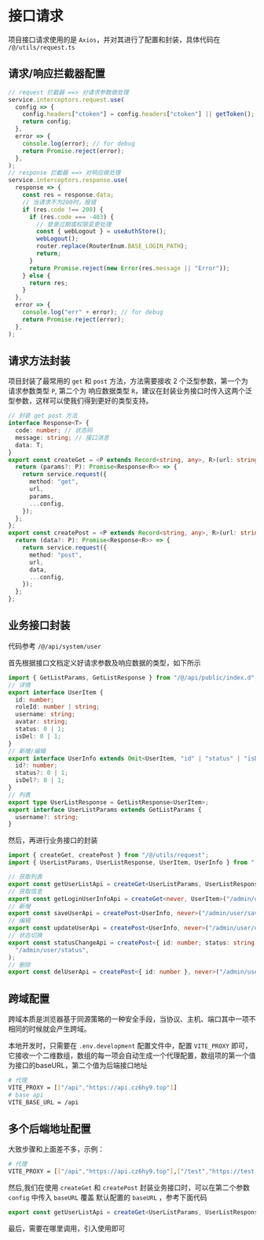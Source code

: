 # 接口请求

项目接口请求使用的是 `Axios`，并对其进行了配置和封装，具体代码在 `/@/utils/request.ts`

## 请求/响应拦截器配置

```ts
// request 拦截器 ==> 对请求参数做处理
service.interceptors.request.use(
  config => {
    config.headers["ctoken"] = config.headers["ctoken"] || getToken();
    return config;
  },
  error => {
    console.log(error); // for debug
    return Promise.reject(error);
  },
);
// response 拦截器 ==> 对响应做处理
service.interceptors.response.use(
  response => {
    const res = response.data;
    // 当请求不为200时，报错
    if (res.code !== 200) {
      if (res.code === -403) {
        // 登录过期或权限变更处理
        const { webLogout } = useAuthStore();
        webLogout();
        router.replace(RouterEnum.BASE_LOGIN_PATH);
        return;
      }
      return Promise.reject(new Error(res.message || "Error"));
    } else {
      return res;
    }
  },
  error => {
    console.log("err" + error); // for debug
    return Promise.reject(error);
  },
);
```

## 请求方法封装

项目封装了最常用的 `get` 和 `post` 方法，方法需要接收 2 个泛型参数，第一个为 请求参数类型 `P`, 第二个为 响应数据类型 `R`，建议在封装业务接口时传入这两个泛型参数，这样可以使我们得到更好的类型支持。

```ts
// 封装 get post 方法
interface Response<T> {
  code: number; // 状态码
  message: string; // 接口消息
  data: T;
}
export const createGet = <P extends Record<string, any>, R>(url: string, config: AxiosRequestConfig = {}) => {
  return (params?: P): Promise<Response<R>> => {
    return service.request({
      method: "get",
      url,
      params,
      ...config,
    });
  };
};
export const createPost = <P extends Record<string, any>, R>(url: string, config: AxiosRequestConfig = {}) => {
  return (data?: P): Promise<Response<R>> => {
    return service.request({
      method: "post",
      url,
      data,
      ...config,
    });
  };
};
```

## 业务接口封装

代码参考 `/@/api/system/user` 

首先根据接口文档定义好请求参数及响应数据的类型，如下所示

```ts
import { GetListParams, GetListResponse } from "/@/api/public/index.d";
// 详情
export interface UserItem {
  id: number;
  roleId: number | string;
  username: string;
  avatar: string;
  status: 0 | 1;
  isDel: 0 | 1;
}
// 新增/编辑
export interface UserInfo extends Omit<UserItem, "id" | "status" | "isDel"> {
  id?: number;
  status?: 0 | 1;
  isDel?: 0 | 1;
}
// 列表
export type UserListResponse = GetListResponse<UserItem>;
export interface UserListParams extends GetListParams {
  username?: string;
}

```

然后，再进行业务接口的封装

```ts
import { createGet, createPost } from "/@/utils/request";
import { UserListParams, UserListResponse, UserItem, UserInfo } from "./index.d";

// 获取列表
export const getUserListApi = createGet<UserListParams, UserListResponse>("/admin/user/list");
// 获取信息
export const getLoginUserInfoApi = createGet<never, UserItem>("/admin/user/info");
// 新增
export const saveUserApi = createPost<UserInfo, never>("/admin/user/save");
// 编辑
export const updateUserApi = createPost<UserInfo, never>("/admin/user/update");
// 状态切换
export const statusChangeApi = createPost<{ id: number; status: string | number | boolean }, never>(
  "/admin/user/status",
);
// 删除
export const delUserApi = createPost<{ id: number }, never>("/admin/user/del");
```

## 跨域配置

跨域本质是浏览器基于同源策略的一种安全手段，当协议、主机、端口其中一项不相同的时候就会产生跨域。

本地开发时，只需要在 `.env.development` 配置文件中，配置 `VITE_PROXY` 即可，它接收一个二维数组，数组的每一项会自动生成一个代理配置，数组项的第一个值为接口的baseURL，第二个值为后端接口地址

```sh
# 代理
VITE_PROXY = [["/api","https://api.cz6hy9.top"]]
# base api
VITE_BASE_URL = /api
```

## 多个后端地址配置

大致步骤和上面差不多，示例：

```sh
# 代理
VITE_PROXY = [["/api","https://api.cz6hy9.top"],["/test","https://test.cz6hy9.top"]]
```

然后,我们在使用 `createGet` 和 `createPost` 封装业务接口时，可以在第二个参数 `config` 中传入 `baseURL` 覆盖 默认配置的 `baseURL` ，参考下面代码

```ts
export const getUserListApi = createGet<UserListParams, UserListResponse>("/admin/user/list",{ baseURL:"/test" });
```

最后，需要在哪里调用，引入使用即可
